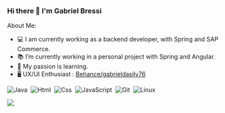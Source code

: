 ### Hi there 👋 I'm Gabriel Bressi

<!--
**GabrielBressi/GabrielBressi** is a ✨ _special_ ✨ repository because its `README.md` (this file) appears on your GitHub profile.
-->
About Me:

- 💻 I am currently working as a backend developer, with Spring and SAP Commerce.
- 📚 I’m currently working in a personal project with Spring and Angular.
- 💙 My passion is learning.
- 🖥️ UX/UI Enthusiast : [Behance/gabrieldasilv76](https://www.behance.net/gabrieldasilv76)

![Java](https://img.shields.io/badge/Java-ED8B00?style=for-the-badge&logo=java&logoColor=white)&nbsp;
![Html](https://img.shields.io/badge/-Html-fefefe??style=for-the-badge&logo=html5)&nbsp;
![Css](https://img.shields.io/badge/-CSS-107cff??style=for-the-badge&logo=css3)&nbsp;
![JavaScript](https://img.shields.io/badge/-JavaScript-777??style=for-the-badge&logo=javascript)&nbsp;
![Git](https://img.shields.io/badge/-Git-100??style=for-the-badge&logo=git)&nbsp;
![Linux](https://img.shields.io/badge/-Linux-010101??style=for-the-badge&logo=linux)&nbsp;




<img src="https://raw.githubusercontent.com/gist/GabrielBressi/652f07fb4c3e5ba5bac6b8e6d23deb1f/raw/11b6de0698da5995078f84873ee34df9e68ca361/grid-snake.svg" />
